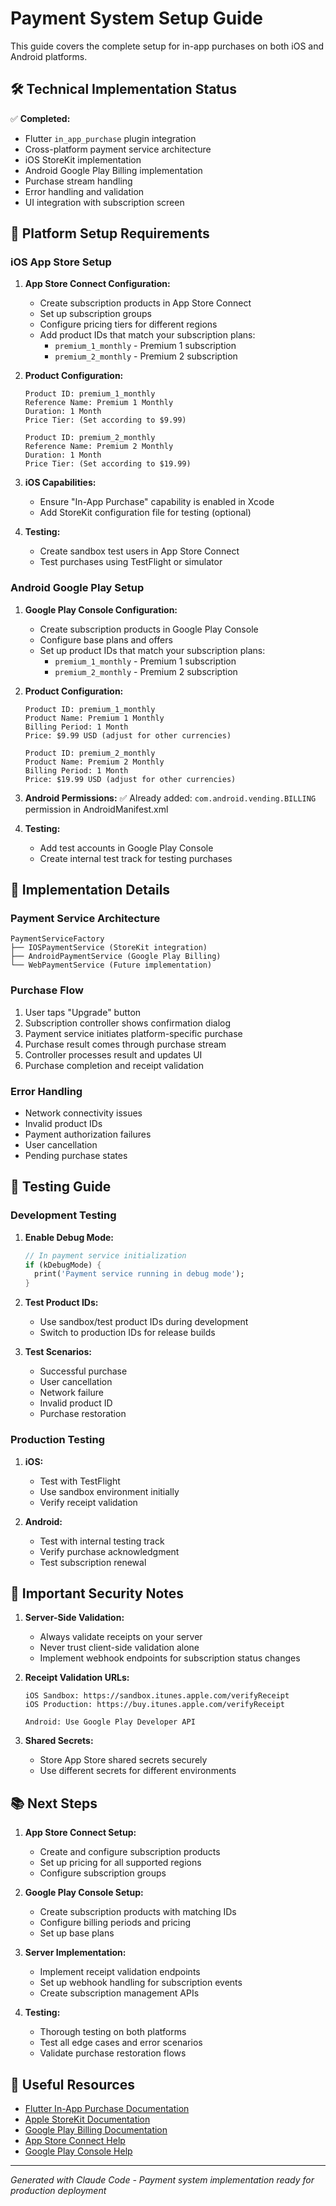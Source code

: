 # Payment System Setup Guide

This guide covers the complete setup for in-app purchases on both iOS and Android platforms.

## 🛠 Technical Implementation Status

✅ **Completed:**
- Flutter `in_app_purchase` plugin integration
- Cross-platform payment service architecture
- iOS StoreKit implementation
- Android Google Play Billing implementation
- Purchase stream handling
- Error handling and validation
- UI integration with subscription screen

## 📱 Platform Setup Requirements

### iOS App Store Setup

1. **App Store Connect Configuration:**
   - Create subscription products in App Store Connect
   - Set up subscription groups
   - Configure pricing tiers for different regions
   - Add product IDs that match your subscription plans:
     - `premium_1_monthly` - Premium 1 subscription
     - `premium_2_monthly` - Premium 2 subscription

2. **Product Configuration:**
   ```
   Product ID: premium_1_monthly
   Reference Name: Premium 1 Monthly
   Duration: 1 Month
   Price Tier: (Set according to $9.99)

   Product ID: premium_2_monthly
   Reference Name: Premium 2 Monthly
   Duration: 1 Month
   Price Tier: (Set according to $19.99)
   ```

3. **iOS Capabilities:**
   - Ensure "In-App Purchase" capability is enabled in Xcode
   - Add StoreKit configuration file for testing (optional)

4. **Testing:**
   - Create sandbox test users in App Store Connect
   - Test purchases using TestFlight or simulator

### Android Google Play Setup

1. **Google Play Console Configuration:**
   - Create subscription products in Google Play Console
   - Configure base plans and offers
   - Set up product IDs that match your subscription plans:
     - `premium_1_monthly` - Premium 1 subscription
     - `premium_2_monthly` - Premium 2 subscription

2. **Product Configuration:**
   ```
   Product ID: premium_1_monthly
   Product Name: Premium 1 Monthly
   Billing Period: 1 Month
   Price: $9.99 USD (adjust for other currencies)

   Product ID: premium_2_monthly
   Product Name: Premium 2 Monthly
   Billing Period: 1 Month
   Price: $19.99 USD (adjust for other currencies)
   ```

3. **Android Permissions:**
   ✅ Already added: `com.android.vending.BILLING` permission in AndroidManifest.xml

4. **Testing:**
   - Add test accounts in Google Play Console
   - Create internal test track for testing purchases

## 🔧 Implementation Details

### Payment Service Architecture

```
PaymentServiceFactory
├── IOSPaymentService (StoreKit integration)
├── AndroidPaymentService (Google Play Billing)
└── WebPaymentService (Future implementation)
```

### Purchase Flow

1. User taps "Upgrade" button
2. Subscription controller shows confirmation dialog
3. Payment service initiates platform-specific purchase
4. Purchase result comes through purchase stream
5. Controller processes result and updates UI
6. Purchase completion and receipt validation

### Error Handling

- Network connectivity issues
- Invalid product IDs
- Payment authorization failures
- User cancellation
- Pending purchase states

## 🧪 Testing Guide

### Development Testing

1. **Enable Debug Mode:**
   ```dart
   // In payment service initialization
   if (kDebugMode) {
     print('Payment service running in debug mode');
   }
   ```

2. **Test Product IDs:**
   - Use sandbox/test product IDs during development
   - Switch to production IDs for release builds

3. **Test Scenarios:**
   - Successful purchase
   - User cancellation
   - Network failure
   - Invalid product ID
   - Purchase restoration

### Production Testing

1. **iOS:**
   - Test with TestFlight
   - Use sandbox environment initially
   - Verify receipt validation

2. **Android:**
   - Test with internal testing track
   - Verify purchase acknowledgment
   - Test subscription renewal

## 🚨 Important Security Notes

1. **Server-Side Validation:**
   - Always validate receipts on your server
   - Never trust client-side validation alone
   - Implement webhook endpoints for subscription status changes

2. **Receipt Validation URLs:**
   ```
   iOS Sandbox: https://sandbox.itunes.apple.com/verifyReceipt
   iOS Production: https://buy.itunes.apple.com/verifyReceipt

   Android: Use Google Play Developer API
   ```

3. **Shared Secrets:**
   - Store App Store shared secrets securely
   - Use different secrets for different environments

## 📚 Next Steps

1. **App Store Connect Setup:**
   - Create and configure subscription products
   - Set up pricing for all supported regions
   - Configure subscription groups

2. **Google Play Console Setup:**
   - Create subscription products with matching IDs
   - Configure billing periods and pricing
   - Set up base plans

3. **Server Implementation:**
   - Implement receipt validation endpoints
   - Set up webhook handling for subscription events
   - Create subscription management APIs

4. **Testing:**
   - Thorough testing on both platforms
   - Test all edge cases and error scenarios
   - Validate purchase restoration flows

## 🔗 Useful Resources

- [Flutter In-App Purchase Documentation](https://pub.dev/packages/in_app_purchase)
- [Apple StoreKit Documentation](https://developer.apple.com/documentation/storekit)
- [Google Play Billing Documentation](https://developer.android.com/google/play/billing)
- [App Store Connect Help](https://help.apple.com/app-store-connect/)
- [Google Play Console Help](https://support.google.com/googleplay/android-developer/)

---

*Generated with Claude Code - Payment system implementation ready for production deployment*